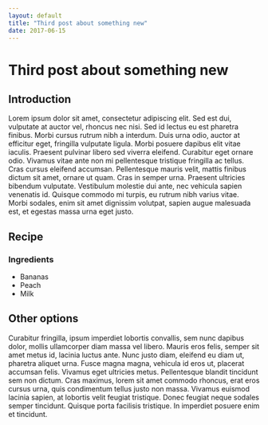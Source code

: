 ```yaml
---
layout: default
title: "Third post about something new"
date: 2017-06-15
---
```


# Third post about something new

## Introduction

Lorem ipsum dolor sit amet, consectetur adipiscing elit. Sed est dui, vulputate at auctor vel, rhoncus nec nisi. Sed id lectus eu est pharetra finibus. Morbi cursus rutrum nibh a interdum. Duis urna odio, auctor at efficitur eget, fringilla vulputate ligula. Morbi posuere dapibus elit vitae iaculis. Praesent pulvinar libero sed viverra eleifend. Curabitur eget ornare odio. Vivamus vitae ante non mi pellentesque tristique fringilla ac tellus. Cras cursus eleifend accumsan. Pellentesque mauris velit, mattis finibus dictum sit amet, ornare ut quam. Cras in semper urna. Praesent ultricies bibendum vulputate. Vestibulum molestie dui ante, nec vehicula sapien venenatis id. Quisque commodo mi turpis, eu rutrum nibh varius vitae. Morbi sodales, enim sit amet dignissim volutpat, sapien augue malesuada est, et egestas massa urna eget justo.

## Recipe
### Ingredients

* Bananas
* Peach
* Milk

## Other options

Curabitur fringilla, ipsum imperdiet lobortis convallis, sem nunc dapibus dolor, mollis ullamcorper diam massa vel libero. Mauris eros felis, semper sit amet metus id, lacinia luctus ante. Nunc justo diam, eleifend eu diam ut, pharetra aliquet urna. Fusce magna magna, vehicula id eros ut, placerat accumsan felis. Vivamus eget ultricies metus. Pellentesque blandit tincidunt sem non dictum. Cras maximus, lorem sit amet commodo rhoncus, erat eros cursus urna, quis condimentum tellus justo non massa. Vivamus euismod lacinia sapien, at lobortis velit feugiat tristique. Donec feugiat neque sodales semper tincidunt. Quisque porta facilisis tristique. In imperdiet posuere enim et tincidunt.
